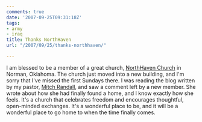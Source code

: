 ```yaml
---
comments: true
date: '2007-09-25T09:31:18Z'
tags:
- army
- iraq
title: Thanks NorthHaven
url: "/2007/09/25/thanks-northhaven/"

---
```

<p>I am blessed to be a member of a great church, <a href="http://northhavenchurch.net" title="NorthHaven Church">NorthHaven Church</a> in Norman, Oklahoma. The church just moved into a new building, and I'm sorry that I've missed the first Sundays there. I was reading the blog written by my pastor, <a href="http://northhavenchurch.net/index.php?option=com_content&amp;task=blogcategory&amp;id=17&amp;Itemid=40">Mitch Randall</a>, and saw a comment left by a new member. She wrote about how she had finally found a home, and I know exactly how she feels. It's a church that celebrates freedom and encourages thoughtful, open-minded exchanges. It's a wonderful place to be, and it will be a wonderful place to go home to when the time finally comes.</p>

